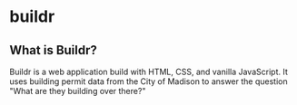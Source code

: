 # buildr

## What is Buildr?
Buildr is a web application build with HTML, CSS, and vanilla JavaScript. It uses building permit data from the City of Madison to answer the question "What are they building over there?"